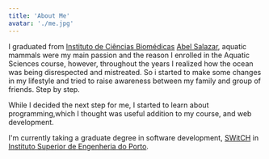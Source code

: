 ```yaml
---
title: 'About Me'
avatar: './me.jpg'
---
```


I graduated from [Instituto de Ciências Biomédicas](https://sigarra.up.pt/icbas/pt/web_page.inicial) [Abel Salazar](https://sigarra.up.pt/icbas/pt/web_page.inicial), aquatic mammals were my main passion and the reason I enrolled in the Aquatic Sciences course, however, throughout the years I realized how the ocean was being disrespected and mistreated. So i started to make some changes in my lifestyle and tried to raise awareness between my family and group of friends. Step by step.

While I decided the next step for me, I started to learn about programming,which I thought was useful addition to my course, and web development. 

I'm currently taking a graduate degree in software development, [SWitCH](https://portotechhub.com/switch/) in [Instituto Superior de Engenheria do Porto](https://www.isep.ipp.pt/). 
